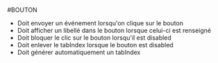 #BOUTON

* Doit envoyer un événement lorsqu'on clique sur le bouton
* Doit afficher un libellé dans le bouton lorsque celui-ci est renseigné
* Doit bloquer le clic sur le bouton lorsqu'il est disabled
* Doit enlever le tabIndex lorsque le bouton est disabled
* Doit générer automatiquement un tabIndex
